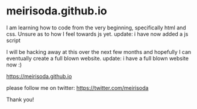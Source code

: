 # meirisoda.github.io


I am learning how to code from the very beginning, specifically html and css.
Unsure as to how I feel towards js yet. 
update: i have now added a js script

I will be hacking away at this over the next few months and hopefully I can eventually create a full blown website.
update: i have a full blown website now :) 

https://meirisoda.github.io


please follow me on twitter: https://twitter.com/meirisoda

Thank you! 

